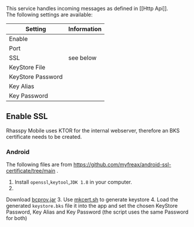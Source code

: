 This service handles incoming messages as defined in [[Http Api]].
<br/>The following settings are available:

| Setting           | Information | 
|-------------------|-------------|
| Enable            |             | 
| Port              |             | 
| SSL               | see below   | 
| KeyStore File     |             | 
| KeyStore Password |             | 
| Key Alias         |             | 
| Key Password      |             |

## Enable SSL

Rhasspy Mobile uses KTOR for the internal webserver, therefore an BKS certificate needs to be
created.

### Android

The following files are from https://github.com/myfreax/android-ssl-certificate/tree/main .

1. Install `openssl`,`keytool`,`JDK 1.8` in your computer.
2.
Download [bcprov.jar](https://github.com/Nailik/rhasspy_mobile/tree/master/documentation/images/tools/ssl/bcprov.jar)
3.
Use [mkcert.sh](https://github.com/Nailik/rhasspy_mobile/tree/master/documentation/images/tools/ssl/mkcert.sh)
to generate keystore
4. Load the generated `keystore.bks` file it into the app and set the chosen KeyStore Password, Key
   Alias and Key Password (the script uses the same Password for both)
